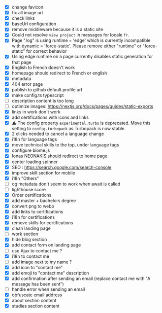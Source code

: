
- [x] change favicon
- [x] fix all image url
- [x] check links
- [x] baseUrl configuration
- [x] remove middleware because it is a static site
- [x] Could not resolve `view project` in messages for locale `fr`.
- [x] Page "/og" is using runtime = 'edge' which is currently incompatible with dynamic = 'force-static'. Please remove either "runtime" or "force-static" for correct behavior
- [x] Using edge runtime on a page currently disables static generation for that page
- [x] English to French doesn't work
- [x] homepage should redirect to French or english
- [x] metadata
- [x] 404 error page
- [x] publish to github default profile url
- [x] make config.ts typescript
- [ ] description content is too long
- [ ] optimize images: https://nextjs.org/docs/pages/guides/static-exports
- [x] links in work don't work
- [x] add certifications with icons and links
- [x] ⚠ The config property `experimental.turbo` is deprecated. Move this setting to `config.turbopack` as Turbopack is now stable.
- [x] 2 clicks needed to cancel a language change
- [x] i18n for language tags
- [x] move technical skills to the top, under language tags
- [x] configure biome.js
- [x] Ionas NEONAKIS should redirect to home page
- [x] center loading spinner 
- [x] SEO : https://search.google.com/search-console
- [x] improve skill section for mobile
- [x] i18n "Others"
- [ ] og metadata don't seem to work when await is called
- [ ] lighthouse score
- [x] Order certifications
- [x] add master + bachelors degree
- [x] convert png to webp
- [x] add links to certifications
- [x] i18n for certifications
- [x] remove skills for certifications
- [x] clean landing page
- [ ] work section
- [x] hide blog section
- [x] add contact form on landing page
- [ ] use Ajax to contact me ?
- [x] i18n to contact me
- [ ] add image next to my name ?
- [x] add icon to "contact me"
- [x] add emoji to "contact me" description
- [x] add confirmation after sending an email (replace contact me with "A message has been sent")
- [ ] handle error when sending an email
- [x] obfuscate email address
- [x] about section content
- [x] studies section content
